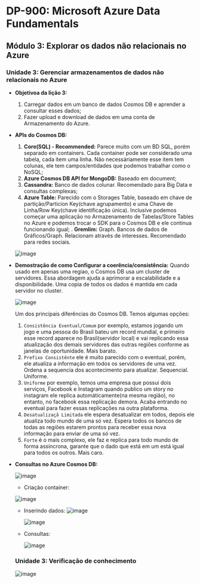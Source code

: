 # DP-900: Microsoft Azure Data Fundamentals

## Módulo 3: Explorar os dados não relacionais no Azure

### Unidade 3: Gerenciar armazenamentos de dados não relacionais no Azure

- **Objetivoa da lição 3:**
  1. Carregar dados em um banco de dados Cosmos DB e aprender a consultar esses dados;
  2. Fazer upload e download de dados em uma conta de Armazenamento do Azure.

- **APIs do Cosmos DB:**
  1. **Core(SQL) - Recommended:** Parece muito com um BD SQL, porém separado em containers. Cada container pode ser considerado uma tabela, cada item uma linha. Não necessáriamente esse item tem colunas, ele tem campos/entidades que podemos trabalhar como o NoSQL;
  2. **Azure Cosmos DB API for MongoDB:** Baseado em document;
  3. **Cassandra:** Banco de dados colunar. Recomendado para Big Data e consultas complexas;
  4. **Azure Table:** Parecido com o Storages Table, baseado em chave de partição/Particion Key(chave agrupamento) e uma Chave de Linha/Row Key(chave identificação única). Inclusive podemos começar uma aplicação no Armazenamento de Tabelas/Store Tables no Azure e podemos trocar o SDK para o Cosmos DB e ele continua funcionando igual;
  . **Gremlim:** Graph. Bancos de dados de Gráficos/Graph. Relacionam através de interesses. Recomendado para redes sociais.

  ![image](https://user-images.githubusercontent.com/86172286/189543772-16e5fafb-5f3b-4669-aaf3-bbc5aae34763.png)

- **Demostração de como Configurar a coerência/consistência:**
  Quando usado em apenas uma regiao, o Cosmos DB usa um cluster de servidores. Essa abordagem ajuda a aprimorar a escalabilidade e a disponibilidade. Uma copia de todos os dados é mantida em cada servidor no cluster. 
  
  ![image](https://user-images.githubusercontent.com/86172286/189544253-3a631671-1c7e-4949-a8da-7b8fd15eb460.png)

  Um dos principais diferências do Cosmos DB. Temos algumas opções: 
    1. `Consistência Eventual/Comum` por exemplo, estamos jogando um jogo e uma pessoa do Brasil bateu um record mundial, e primeiro esse record aparece no Brasil(servidor local) e vai replicando essa atualização dos demais servidores das outras regiões conforme as janelas de oportunidade. Mais barato.
    2. `Prefixo Consistênte` ele é muito parecido com o eventual, porém, ele atualiza a informação em todos os servidores de uma vez. Ordena a sequencia dos acontecimento para atualizar. Sequencial. Uniforme.
    3. `Uniforme` por exemplo, temos uma empresa que possui dois serviços, Facebook e Instagram quando publico um story no instagram ele replica automáticamente(na mesma região), no entanto, no facebook essa replicação demora. Acaba entrando no eventual para fazer essas replicações na outra plataforma.
    4. `Desatualizaçã Limitada` ele espera desatualizar em todos, depois ele atualiza todo mundo de uma só vez. Espera todos os bancos de todas as regiões estarem prontos para receber essa nova informação para enviar de uma só vez.
    5. `Forte` é o mais complexo, ele faz e replica para todo mundo de forma assincrona, garante que o dado que está em um está igual para todos os outros. Mais caro.
 
- **Consultas no Azure Cosmos DB:**

  ![image](https://user-images.githubusercontent.com/86172286/189546035-52427cdc-414d-4cbb-b90b-dc199eaaf208.png)
 

  - Criação container:

   ![image](https://user-images.githubusercontent.com/86172286/189546465-8d8bad55-f187-4655-885f-c7499048197a.png)

  - Inserindo dados:
    ![image](https://user-images.githubusercontent.com/86172286/189546487-0c1bbc63-07d1-4b1f-bc2c-71d0ab7f3dd5.png)
  
    ![image](https://user-images.githubusercontent.com/86172286/189546507-933b043c-ec95-4898-8a85-6ada1be875b0.png)
    
  - Consultas:
 
    ![image](https://user-images.githubusercontent.com/86172286/189546553-e6a943cf-8417-4c50-bee4-11364acf9318.png)

  ### Unidade 3: Verificação de conhecimento

  ![image](https://user-images.githubusercontent.com/86172286/189546322-9952e342-aff4-49e0-bd93-e53cdc0d3bb8.png)
